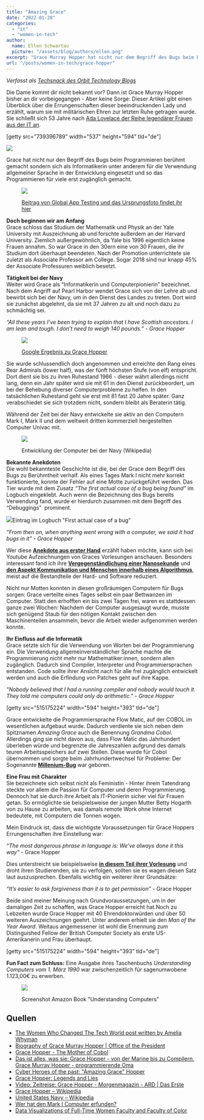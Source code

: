 ```yaml
---
title: "Amazing Grace"
date: "2022-01-28"
categories:
  - "it"
  - "women-in-tech"
author:
  name: Ellen Schwartau
  picture: "/assets/blog/authors/ellen.png"
excerpt: "Grace Murray Hopper hat nicht nur dem Begriff des Bugs beim Programmieren zu Berühmtheit verholfen sondern sich als Informatikerin unter anderem für die Verwendung allgemeiner Sprache in der Entwicklung eingesetzt und so das Programmieren für viele erst zugänglich gemacht."
url: "/posts/women-in-tech/grace-hopper"
---
```


_Verfasst als [Techsnack des Orbit Technology Blogs](https://techsnack.orbitdigital.de/posts/amazing-grace)_

Die Dame kommt dir nicht bekannt vor? Dann ist Grace Murray Hopper bisher an dir vorbeigegangen - Aber keine Sorge: Dieser Artikel gibt einen Überblick über die Errungenschaften dieser beeindruckenden Lady und erzählt, warum sie mit militärischen Ehren zur letzten Ruhe getragen wurde. Sie schließt sich 53 Jahre nach [Ada Lovelace der Reihe legendärer Frauen aus der IT an](https://atomic-temporary-189562510.wpcomstaging.com/2021/05/13/all-my-love-to-ada-lovelace/).

\[getty src="739396789" width="537" height="594" tld="de"\]

![](https://ellenschwartau.files.wordpress.com/2022/01/grace-hopper.jpg?w=517)

Grace hat nicht nur den Begriff des Bugs beim Programmieren berühmt gemacht sondern sich als Informatikerin unter anderem für die Verwendung allgemeiner Sprache in der Entwicklung eingesetzt und so das Programmieren für viele erst zugänglich gemacht.

<figure>

![](https://ellenschwartau.files.wordpress.com/2022/01/women-in-tech.png?w=1024)

<figcaption>

[Beitrag von Global App Testing und das Ursprungsfoto findet ihr hier](https://www.globalapptesting.com/blog/the-women-who-changed-the-tech-world)

</figcaption>

</figure>

**Doch beginnen wir am Anfang**  
Grace schloss das Studium der Mathematik und Physik an der Yale University mit Auszeichnung ab und forschte außerdem an der Harvard University. Ziemlich außergewöhnlich, da Yale bis 1996 eigentlich keine Frauen annahm. So war Grace in den 30ern eine von 30 Frauen, die ihr Studium dort überhaupt beendeten. Nach der Promotion unterrichtete sie zuletzt als Associate Professor am College. Sogar 2018 sind nur knapp 45% der Associate Professuren weiblich besetzt.

**Tätigkeit bei der Navy**  
Weiter wird Grace als “Informatikerin und Computerpionierin” bezeichnet. Nach dem Angriff auf Pearl Harbor wendet Grace sich von der Lehre ab und bewirbt sich bei der Navy, um in den Dienst des Landes zu treten. Dort wird sie zunächst abgelehnt, da sie mit 37 Jahren zu alt und noch dazu zu schmächtig sei.

_“All these years I’ve been trying to explain that I have Scottish ancestors. I am lean and tough. I don’t need to weigh 140 pounds.” - Grace Hopper_

<figure>

![](https://ellenschwartau.files.wordpress.com/2022/01/image7-1.png?w=384)

<figcaption>

[Google Ergebnis zu Grace Hopper](https://www.google.com/search?q=grace+hopper)

</figcaption>

</figure>

Sie wurde schlussendlich doch angenommen und erreichte den Rang eines Rear Admirals (lower half), was der fünft höchsten Stufe (von elf) entspricht. Dort dient sie bis zu ihren Ruhestand 1966 - dieser währt allerdings nicht lang, denn ein Jahr später wird sie mit 61 in den Dienst zurückbeordert, um bei der Behebung diverser Computerprobleme zu helfen. In den tatsächlichen Ruhestand geht sie erst mit 81 fast 20 Jahre später. Ganz verabschiedet sie sich trotzdem nicht, sondern bleibt als Beraterin tätig.

Während der Zeit bei der Navy entwickelte sie aktiv an den Computern Mark I, Mark II und dem weltweit dritten kommerziell hergestellten Computer Univac mit.

<figure>

![](https://ellenschwartau.files.wordpress.com/2022/01/computers-1.png?w=1024)

<figcaption>

Entwicklung der Computer bei der Navy (Wikipedia)

</figcaption>

</figure>

**Bekannte Anekdoten**  
Die wohl bekannteste Geschichte ist die, bei der Grace dem Begriff des Bugs zu Berühmtheit verhalf. Als eines Tages Mark I nicht mehr korrekt funktionierte, konnte der Fehler auf eine Motte zurückgeführt werden. Das Tier wurde mit dem Zusatz _“The first actual case of a bug being found”_ im Logbuch eingeklebt. Auch wenn die Bezeichnung des Bugs bereits Verwendung fand, wurde er hierdurch zusammen mit dem Begriff des “Debuggings”  prominent.

![](images/File:First_Computer_Bug,_1945.jpg)Eintrag im Logbuch "First actual case of a bug"

_“From then on, when anything went wrong with a computer, we said it had bugs in it” - Grace Hopper_

Wer diese [**Anekdote aus erster Hand**](https://youtu.be/ABlivzyfhQE?t=518) erzählt haben möchte, kann sich bei Youtube Aufzeichnungen von Graces Vorlesungen anschauen. Besonders interessant fand ich ihre [**Vergegenständlichung einer Nanosekunde**](https://youtu.be/Sn0f0vpn8jE?t=400) und **[den Aspekt Kommunikation und Menschen innerhalb eines Algorithmus](https://youtu.be/ABlivzyfhQE?t=475)**, meist auf die Bestandteile der Hard- und Software reduziert.

Nicht nur Motten konnten in diesen großräumigen Computern für Bugs sorgen: Grace verteilte eines Tages selbst ein paar Bettwanzen im Computer. Statt den erhofften ein bis zwei Tagen frei, waren es stattdessen ganze zwei Wochen: Nachdem der Computer ausgesaugt wurde, musste sich genügend Staub für den nötigen Kontakt zwischen den Maschinenteilen ansammeln, bevor die Arbeit wieder aufgenommen werden konnte.

**Ihr Einfluss auf die Informatik**  
Grace setzte sich für die Verwendung von Worten bei der Programmierung ein. Die Verwendung allgemeinverständlicher Sprache machte die Programmierung nicht mehr nur Mathematiker:innen, sondern allen zugänglich. Dadurch sind Compiler, Interpreter und Programmiersprachen entstanden. Code sollte ihrer Ansicht nach für alle frei zugänglich entwickelt werden und auch die Erfindung von Patches geht auf ihre Kappe.

_"Nobody believed that I had a running compiler and nobody would touch it. They told me computers could only do arithmetic." - Grace Hopper_

\[getty src="515175224" width="594" height="393" tld="de"\]

Grace entwickelte die Programmiersprache Flow Matic, auf der COBOL im wesentlichen aufgebaut wurde. Dadurch verdiente sie sich neben dem Spitznamen _Amazing Grace_ auch die Benennung _Grandma Cobol_. Allerdings ging sie nicht davon aus, dass Flow Matic das Jahrhundert überleben würde und begrenzte die Jahreszahlen aufgrund des damals teuren Arbeitsspeichers auf zwei Stellen. Diese wurde für Cobol übernommen und sorgte beim Jahrhundertwechsel für Probleme: Der Sogenannte [**Millenium-Bug**](https://de.wikipedia.org/wiki/Jahr-2000-Problem) war geboren.

**Eine Frau mit Charakter**  
Sie bezeichnete sich selbst nicht als Feministin - Hinter ihrem Tatendrang steckte vor allem die Passion für Computer und deren Programmierung. Dennoch hat sie durch ihre Arbeit als IT-Pionierin sicher viel für Frauen getan. So ermöglichte sie beispielsweise der jungen Mutter Betty Hogarth von zu Hause zu arbeiten, was damals remote Work ohne Internet bedeutete, mit Computern die Tonnen wogen.

Mein Eindruck ist, dass die wichtigste Voraussetzungen für Grace Hoppers Errungenschaften ihre Einstellung war:

_“The most dangerous phrase in language is: We’ve always done it this way”_ - Grace Hopper

Dies unterstreicht sie beispielsweise [**in diesem Teil ihrer Vorlesung**](https://www.youtube.com/watch?v=Sn0f0vpn8jE) und droht ihren Studierenden, sie zu verfolgen, sollten sie es wagen diesen Satz laut auszusprechen. Ebenfalls wichtig ein weiterer ihrer Grundsätze:

_“It’s easier to ask forgiveness than it is to get permission”_ - Grace Hopper

Beide sind meiner Meinung nach Grundvoraussetzungen, um in der damaligen Zeit zu schaffen, was Grace Hopper erreicht hat.Noch zu Lebzeiten wurde Grace Hopper mit 40 Ehrendoktorwürden und über 50 weiteren Auszeichnungen geehrt. Unter anderem erhielt sie den _Man of the Year Award_. Weitaus angemessener ist wohl die Ernennung zum Distinguished Fellow der British Computer Society als erste US-Amerikanerin und Frau überhaupt.

\[getty src="515175224" width="594" height="393" tld="de"\]

**Fun Fact zum Schluss:** Eine Ausgabe ihres Taschenbuchs _Understanding Computers vom 1. März 1990_ war zwischenzeitlich für sagenumwobene 1.123,00€ zu erwerben.

<figure>

![](https://ellenschwartau.files.wordpress.com/2022/01/amazon-book.png?w=1024)

<figcaption>

Screenshot Amazon Book "Understanding Computers"

</figcaption>

</figure>

## Quellen

- [The Women Who Changed The Tech World post written by Amelia Whyman](https://www.globalapptesting.com/blog/the-women-who-changed-the-tech-world)
- [Biography of Grace Murray Hopper | Office of the President](https://president.yale.edu/biography-grace-murray-hopper)
- [Grace Hopper - The Mother of Cobol](https://www.i-programmer.info/history/people/294-the-mother-of-cobol.html)
- [Das ist alles, was sie: Grace Hopper - von der Marine bis zu Compilern. Grace Murray Hopper - programmierende Oma](https://ik-ptz.ru/de/russkijj-yazyk/eto-vse-ona-greis-hopper-ot-vms-do-kompilyatorov-greis-myurrei-hopper--.html)
- [Cyber Heroes of the past: "Amazing Grace" Hopper](http://wvegter.hivemind.net/abacus/CyberHeroes/Hopper.htm)
- [Grace Hopper: Legends and Lies](https://www.youtube.com/watch?v=fjx49LtuSFY)
- [Video: Zeitreise: Grace Hopper - Morgenmagazin - ARD | Das Erste](https://www.daserste.de/information/politik-weltgeschehen/morgenmagazin/berichte-und-interviews/Zeitreise_Grace_Hopper-102.html)
- [Grace Hopper – Wikipedia](https://de.wikipedia.org/wiki/Grace_Hopper)
- [United States Navy – Wikipedia](https://de.wikipedia.org/wiki/United_States_Navy#Dienstgrade)
- [Wer hat den Mark I Computer erfunden?](https://www.greelane.com/geisteswissenschaften/geschichte--kultur/howard-aiken-and-grace-hopper-4078389/)
- [Data Visualizations of Full-Time Women Faculty and Faculty of Color](https://www.aaup.org/data-visualizations-full-time-women-faculty-and-faculty-color)

